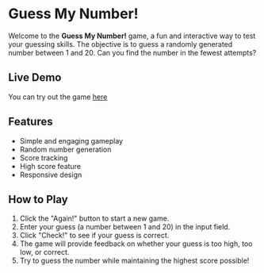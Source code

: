 # Guess My Number!

Welcome to the **Guess My Number!** game, a fun and interactive way to test your guessing skills. The objective is to guess a randomly generated number between 1 and 20. Can you find the number in the fewest attempts?

## Live Demo

You can try out the game [here](https://prashantsingh181.github.io/guess-the-number/)

## Features

- Simple and engaging gameplay
- Random number generation
- Score tracking
- High score feature
- Responsive design

## How to Play

1. Click the "Again!" button to start a new game.
2. Enter your guess (a number between 1 and 20) in the input field.
3. Click "Check!" to see if your guess is correct.
4. The game will provide feedback on whether your guess is too high, too low, or correct.
5. Try to guess the number while maintaining the highest score possible!
